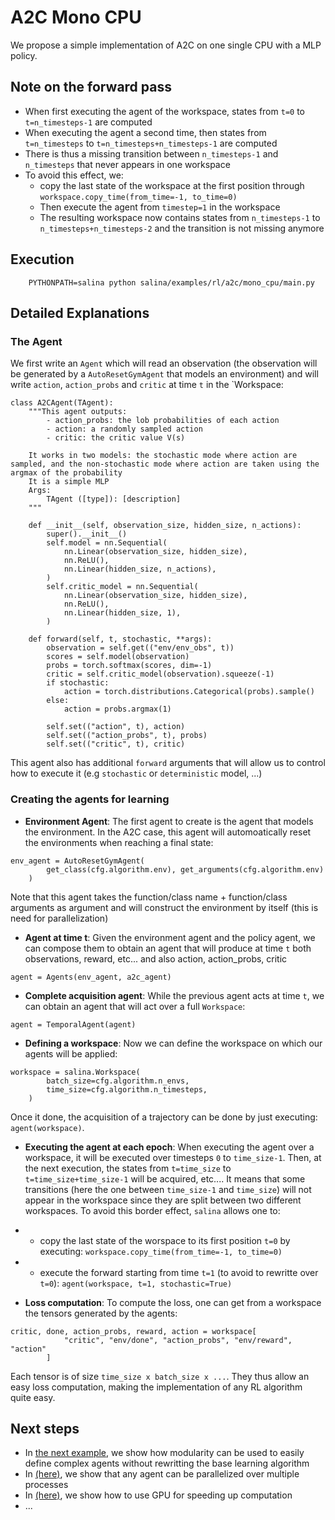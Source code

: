 # A2C Mono CPU

We propose a simple implementation of A2C on one single CPU with a MLP policy.

## Note on the forward pass

* When first executing the agent of the workspace, states from `t=0` to `t=n_timesteps-1` are computed
* When executing the agent a second time, then states from `t=n_timesteps` to `t=n_timesteps+n_timesteps-1` are computed
* There is thus a missing transition between `n_timesteps-1` and `n_timesteps` that never appears in one workspace
* To avoid this effect, we:
  * copy the last state of the workspace at the first position through `workspace.copy_time(from_time=-1, to_time=0)`
  * Then execute the agent from `timestep=1` in the workspace
  * The resulting workspace now contains states from `n_timesteps-1` to `n_timesteps+n_timesteps-2` and the transition is not missing anymore

## Execution

```
    PYTHONPATH=salina python salina/examples/rl/a2c/mono_cpu/main.py
```

## Detailed Explanations

### The Agent

We first write an `Agent` which will read an observation (the observation will be generated by a `AutoResetGymAgent` that models an environment) and will write `action`, `action_probs` and `critic` at time `t` in the `Workspace:

```
class A2CAgent(TAgent):
    """This agent outputs:
        - action_probs: the lob probabilities of each action
        - action: a randomly sampled action
        - critic: the critic value V(s)

    It works in two models: the stochastic mode where action are sampled, and the non-stochastic mode where action are taken using the argmax of the probability
    It is a simple MLP
    Args:
        TAgent ([type]): [description]
    """

    def __init__(self, observation_size, hidden_size, n_actions):
        super().__init__()
        self.model = nn.Sequential(
            nn.Linear(observation_size, hidden_size),
            nn.ReLU(),
            nn.Linear(hidden_size, n_actions),
        )
        self.critic_model = nn.Sequential(
            nn.Linear(observation_size, hidden_size),
            nn.ReLU(),
            nn.Linear(hidden_size, 1),
        )

    def forward(self, t, stochastic, **args):
        observation = self.get(("env/env_obs", t))
        scores = self.model(observation)
        probs = torch.softmax(scores, dim=-1)
        critic = self.critic_model(observation).squeeze(-1)
        if stochastic:
            action = torch.distributions.Categorical(probs).sample()
        else:
            action = probs.argmax(1)

        self.set(("action", t), action)
        self.set(("action_probs", t), probs)
        self.set(("critic", t), critic)
```

This agent also has additional `forward` arguments that will allow us to control how to execute it (e.g `stochastic` or `deterministic` model, ...)

### Creating the agents for learning

* **Environment Agent**:  The first agent to create is the agent that models the environment. In the A2C case, this agent will automoatically reset the environments when reaching a final state:

```
env_agent = AutoResetGymAgent(
        get_class(cfg.algorithm.env), get_arguments(cfg.algorithm.env)
    )
```
Note that this agent takes the function/class name + function/class arguments as argument and will construct the environment by itself (this is need for parallelization)

* **Agent at time t**: Given the environment agent and the policy agent, we can compose them to obtain an agent that will produce at time `t` both observations, reward, etc... and also action, action_probs, critic

```
agent = Agents(env_agent, a2c_agent)
```

* **Complete acquisition agent**: While the previous agent acts at time `t`, we can obtain an agent that will act over a full `Workspace`:

```
agent = TemporalAgent(agent)
```

* **Defining a workspace**: Now we can define the workspace on which our agents will be applied:
```
workspace = salina.Workspace(
        batch_size=cfg.algorithm.n_envs,
        time_size=cfg.algorithm.n_timesteps,
    )
```

Once it done, the acquisition of a trajectory can be done by just executing: `agent(workspace)`.

* **Executing the agent at each epoch**: When executing the agent over a workspace, it will be executed over timesteps `0` to `time_size-1`. Then, at the next execution, the states from `t=time_size` to `t=time_size+time_size-1` will be acquired, etc.... It means that some transitions (here the one between `time_size-1` and `time_size`) will not appear in the workspace since they are split between two different workspaces. To avoid this border effect, `salina` allows one to:
* * copy the last state of the worspace to its first position `t=0` by executing: `workspace.copy_time(from_time=-1, to_time=0)`
* * execute the forward starting from time `t=1` (to avoid to rewritte over `t=0`): `agent(workspace, t=1, stochastic=True)`

* **Loss computation**: To compute the loss, one can get from a workspace the tensors generated by the agents:

```
critic, done, action_probs, reward, action = workspace[
            "critic", "env/done", "action_probs", "env/reward", "action"
        ]
```

Each tensor is of size `time_size x batch_size x ...`. They thus allow an easy loss computation, making the implementation of any RL algorithm quite easy.

## Next steps

* In [the next example](../mono_cpu_2), we show how modularity can be used to easily define complex agents without rewritting the base learning algorithm
* In [(here)](../multi_cpus), we show that any agent can be parallelized over multiple processes
* In [(here)](../gpu), we show how to use GPU for speeding up computation
* ...

